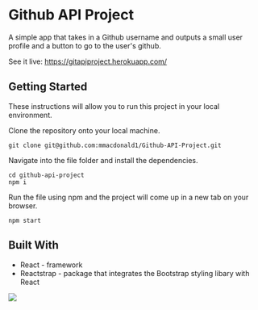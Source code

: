 # Github API Project

A simple app that takes in a Github username and outputs a small user profile and a button to go to the user's github.

See it live: https://gitapiproject.herokuapp.com/

## Getting Started

These instructions will allow you to run this project in your local environment. 

Clone the repository onto your local machine.

```
git clone git@github.com:mmacdonald1/Github-API-Project.git
```
Navigate into the file folder and install the dependencies.

```
cd github-api-project
npm i
```
Run the file using npm and the project will come up in a new tab on your browser. 

```
npm start
```
## Built With 
* React - framework
* Reactstrap - package that integrates the Bootstrap styling libary with React




![](https://media.giphy.com/media/3o6UBfwmyyFM9ieUgM/giphy.gif)

